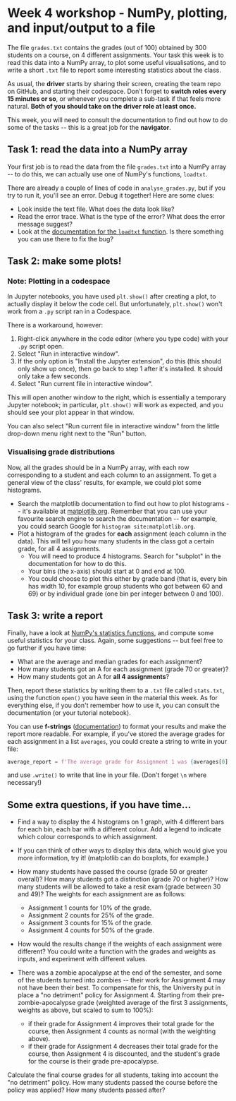 # Week 4 workshop - NumPy, plotting, and input/output to a file

The file `grades.txt` contains the grades (out of 100) obtained by 300 students on a course, on 4 different assignments. Your task this week is to read this data into a NumPy array, to plot some useful visualisations, and to write a short `.txt` file to report some interesting statistics about the class.

As usual, the **driver** starts by sharing their screen, creating the team repo on GitHub, and starting their codespace. Don't forget to **switch roles every 15 minutes or so**, or whenever you complete a sub-task if that feels more natural. **Both of you should take on the driver role at least once.**

This week, you will need to consult the documentation to find out how to do some of the tasks -- this is a great job for the **navigator**.

## Task 1: read the data into a NumPy array

Your first job is to read the data from the file `grades.txt` into a NumPy array -- to do this, we can actually use one of NumPy's functions, `loadtxt`.

There are already a couple of lines of code in `analyse_grades.py`, but if you try to run it, you'll see an error. Debug it together! Here are some clues:

- Look inside the text file. What does the data look like?
- Read the error trace. What is the type of the error? What does the error message suggest?
- Look at the [documentation for the `loadtxt` function](https://numpy.org/doc/stable/reference/generated/numpy.loadtxt.html?highlight=loadtxt#numpy.loadtxt). Is there something you can use there to fix the bug?

## Task 2: make some plots!

### Note: Plotting in a codespace

In Jupyter notebooks, you have used `plt.show()` after creating a plot, to actually display it below the code cell. But unfortunately, `plt.show()` won't work from a `.py` script ran in a Codespace.

There is a workaround, however:

1. Right-click anywhere in the code editor (where you type code) with your `.py` script open.
2. Select "Run in interactive window".
3. If the only option is "Install the Jupyter extension", do this (this should only show up once), then go back to step 1 after it's installed. It should only take a few seconds.
4. Select "Run current file in interactive window".

This will open another window to the right, which is essentially a temporary Jupyter notebook; in particular, `plt.show()` will work as expected, and you should see your plot appear in that window.

You can also select "Run current file in interactive window" from the little drop-down menu right next to the "Run" button.

### Visualising grade distributions

Now, all the grades should be in a NumPy array, with each row corresponding to a student and each column to an assignment. To get a general view of the class' results, for example, we could plot some histograms.

- Search the matplotlib documentation to find out how to plot histograms -- it's available at [matplotlib.org](https://matplotlib.org/). Remember that you can use your favourite search engine to search the documentation -- for example, you could search Google for `histogram site:matplotlib.org`.
- Plot a histogram of the grades for **each** assignment (each column in the data). This will tell you how many students in the class got a certain grade, for all 4 assignments.
    - You will need to produce 4 histograms. Search for "subplot" in the documentation for how to do this.
    - Your bins (the x-axis) should start at 0 and end at 100.
    - You could choose to plot this either by grade band (that is, every bin has width 10, for example group students who got between 60 and 69) or by individual grade (one bin per integer between 0 and 100).

## Task 3: write a report

Finally, have a look at [NumPy's statistics functions](https://numpy.org/doc/stable/reference/routines.statistics.html), and compute some useful statistics for your class. Again, some suggestions -- but feel free to go further if you have time:

- What are the average and median grades for each assignment?
- How many students got an A for each assignment (grade 70 or greater)? 
- How many students got an A for **all 4 assignments**?

Then, report these statistics by writing them to a `.txt` file called `stats.txt`, using the function `open()` you have seen in the material this week. As for everything else, if you don't remember how to use it, you can consult the documentation (or your tutorial notebook).

You can use **f-strings** ([documentation](https://docs.python.org/3/tutorial/inputoutput.html#tut-f-strings)) to format your results and make the report more readable. For example, if you've stored the average grades for each assignment in a list `averages`, you could create a string to write in your file:

```python
average_report = f'The average grade for Assignment 1 was {averages[0]:.1f}.'
```
and use `.write()` to write that line in your file. (Don't forget `\n` where necessary!)

## Some extra questions, if you have time...

- Find a way to display the 4 histograms on 1 graph, with 4 different bars for each bin, each bar with a different colour. Add a legend to indicate which colour corresponds to which assignment.

- If you can think of other ways to display this data, which would give you more information, try it! (matplotlib can do boxplots, for example.)

- How many students have passed the course (grade 50 or greater overall)? How many students got a distinction (grade 70 or higher)? How many students will be allowed to take a resit exam (grade between 30 and 49)? The weights for each assignment are as follows:
    - Assignment 1 counts for 10% of the grade.
    - Assignment 2 counts for 25% of the grade.
    - Assignment 3 counts for 15% of the grade.
    - Assignment 4 counts for 50% of the grade.

- How would the results change if the weights of each assignment were different? You could write a function with the grades and weights as inputs, and experiment with different values.

- There was a zombie apocalypse at the end of the semester, and some of the students turned into zombies -- their work for Assignment 4 may not have been their best. To compensate for this, the University put in place a "no detriment" policy for Assignment 4. Starting from their pre-zombie-apocalypse grade (weighted average of the first 3 assignments, weights as above, but scaled to sum to 100%):
    - if their grade for Assignment 4 improves their total grade for the course, then Assignment 4 counts as normal (with the weighting above).
    - if their grade for Assignment 4 decreases their total grade for the course, then Assignment 4 is discounted, and the student's grade for the course is their grade pre-apocalypse.

Calculate the final course grades for all students, taking into account the "no detriment" policy. How many students passed the course before the policy was applied? How many students passed after?
